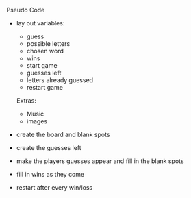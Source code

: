 Pseudo Code 

- lay out variables: 
    * guess
    * possible letters
    * chosen word
    * wins
    * start game
    * guesses left
    * letters already guessed
    * restart game

    Extras:

    * Music 
    * images


- create the board and blank spots

- create the guesses left

- make the players guesses appear and fill in the blank spots

- fill in wins as they come

- restart after every win/loss

 